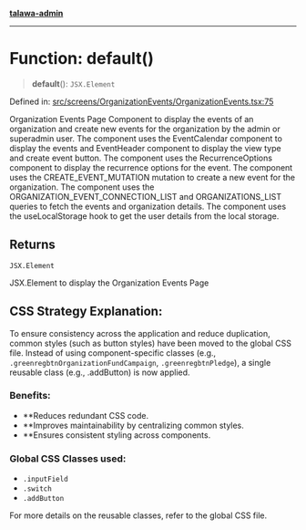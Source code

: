 [**talawa-admin**](../../../../README.md)

***

# Function: default()

> **default**(): `JSX.Element`

Defined in: [src/screens/OrganizationEvents/OrganizationEvents.tsx:75](https://github.com/MayankJha014/talawa-admin/blob/0dd35cc200a4ed7562fa81ab87ec9b2a6facd18b/src/screens/OrganizationEvents/OrganizationEvents.tsx#L75)

Organization Events Page Component to display the events of an organization
and create new events for the organization by the admin or superadmin user.
The component uses the EventCalendar component to display the events and EventHeader component
 to display the view type and create event button.
 The component uses the RecurrenceOptions component to display the recurrence options for the event.
 The component uses the CREATE_EVENT_MUTATION mutation to create a new event for the organization.
 The component uses the ORGANIZATION_EVENT_CONNECTION_LIST and ORGANIZATIONS_LIST queries to fetch the events
 and organization details.
 The component uses the useLocalStorage hook to get the user details from the local storage.

## Returns

`JSX.Element`

JSX.Element to display the Organization Events Page

## CSS Strategy Explanation:

To ensure consistency across the application and reduce duplication, common styles
(such as button styles) have been moved to the global CSS file. Instead of using
component-specific classes (e.g., `.greenregbtnOrganizationFundCampaign`, `.greenregbtnPledge`), a single reusable
class (e.g., .addButton) is now applied.

### Benefits:
- **Reduces redundant CSS code.
- **Improves maintainability by centralizing common styles.
- **Ensures consistent styling across components.

### Global CSS Classes used:
- `.inputField`
- `.switch`
- `.addButton`

For more details on the reusable classes, refer to the global CSS file.
